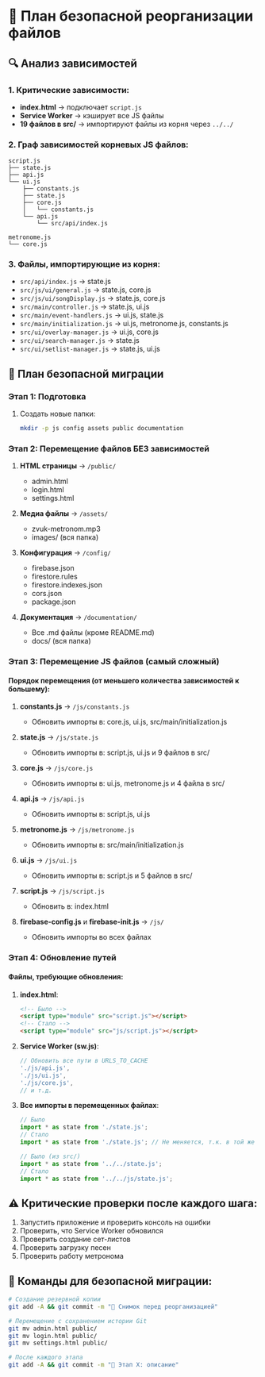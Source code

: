 # 📂 План безопасной реорганизации файлов

## 🔍 Анализ зависимостей

### 1. Критические зависимости:
- **index.html** → подключает `script.js`
- **Service Worker** → кэширует все JS файлы
- **19 файлов в src/** → импортируют файлы из корня через `../../`

### 2. Граф зависимостей корневых JS файлов:
```
script.js
├── state.js
├── api.js
└── ui.js
    ├── constants.js
    ├── state.js
    ├── core.js
    │   └── constants.js
    └── api.js
        └── src/api/index.js

metronome.js
└── core.js
```

### 3. Файлы, импортирующие из корня:
- `src/api/index.js` → state.js
- `src/js/ui/general.js` → state.js, core.js
- `src/js/ui/songDisplay.js` → state.js, core.js
- `src/main/controller.js` → state.js, ui.js
- `src/main/event-handlers.js` → ui.js, state.js
- `src/main/initialization.js` → ui.js, metronome.js, constants.js
- `src/ui/overlay-manager.js` → ui.js, core.js
- `src/ui/search-manager.js` → state.js
- `src/ui/setlist-manager.js` → state.js, ui.js

## 🎯 План безопасной миграции

### Этап 1: Подготовка
1. Создать новые папки:
   ```bash
   mkdir -p js config assets public documentation
   ```

### Этап 2: Перемещение файлов БЕЗ зависимостей
1. **HTML страницы** → `/public/`
   - admin.html
   - login.html
   - settings.html
   
2. **Медиа файлы** → `/assets/`
   - zvuk-metronom.mp3
   - images/ (вся папка)

3. **Конфигурация** → `/config/`
   - firebase.json
   - firestore.rules
   - firestore.indexes.json
   - cors.json
   - package.json

4. **Документация** → `/documentation/`
   - Все .md файлы (кроме README.md)
   - docs/ (вся папка)

### Этап 3: Перемещение JS файлов (самый сложный)

#### Порядок перемещения (от меньшего количества зависимостей к большему):
1. **constants.js** → `/js/constants.js`
   - Обновить импорты в: core.js, ui.js, src/main/initialization.js
   
2. **state.js** → `/js/state.js`
   - Обновить импорты в: script.js, ui.js и 9 файлов в src/

3. **core.js** → `/js/core.js`
   - Обновить импорты в: ui.js, metronome.js и 4 файла в src/

4. **api.js** → `/js/api.js`
   - Обновить импорты в: script.js, ui.js

5. **metronome.js** → `/js/metronome.js`
   - Обновить импорты в: src/main/initialization.js

6. **ui.js** → `/js/ui.js`
   - Обновить импорты в: script.js и 5 файлов в src/

7. **script.js** → `/js/script.js`
   - Обновить в: index.html

8. **firebase-config.js** и **firebase-init.js** → `/js/`
   - Обновить импорты во всех файлах

### Этап 4: Обновление путей

#### Файлы, требующие обновления:
1. **index.html**:
   ```html
   <!-- Было -->
   <script type="module" src="script.js"></script>
   <!-- Стало -->
   <script type="module" src="js/script.js"></script>
   ```

2. **Service Worker (sw.js)**:
   ```javascript
   // Обновить все пути в URLS_TO_CACHE
   './js/api.js',
   './js/ui.js',
   './js/core.js',
   // и т.д.
   ```

3. **Все импорты в перемещенных файлах**:
   ```javascript
   // Было
   import * as state from './state.js';
   // Стало
   import * as state from './state.js'; // Не меняется, т.к. в той же папке
   
   // Было (из src/)
   import * as state from '../../state.js';
   // Стало
   import * as state from '../../js/state.js';
   ```

## ⚠️ Критические проверки после каждого шага:
1. Запустить приложение и проверить консоль на ошибки
2. Проверить, что Service Worker обновился
3. Проверить создание сет-листов
4. Проверить загрузку песен
5. Проверить работу метронома

## 🔧 Команды для безопасной миграции:
```bash
# Создание резервной копии
git add -A && git commit -m "📸 Снимок перед реорганизацией"

# Перемещение с сохранением истории Git
git mv admin.html public/
git mv login.html public/
git mv settings.html public/

# После каждого этапа
git add -A && git commit -m "🚚 Этап X: описание"
```
